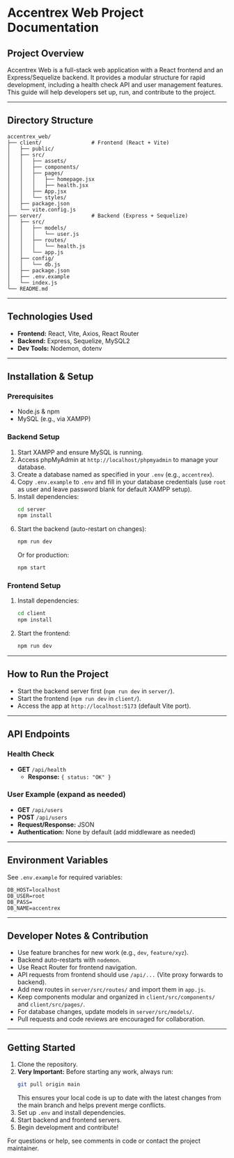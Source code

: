# Accentrex Web Project Documentation

## Project Overview
Accentrex Web is a full-stack web application with a React frontend and an Express/Sequelize backend. It provides a modular structure for rapid development, including a health check API and user management features. This guide will help developers set up, run, and contribute to the project.

---

## Directory Structure

```
accentrex_web/
├── client/                # Frontend (React + Vite)
│   ├── public/
│   ├── src/
│   │   ├── assets/
│   │   ├── components/
│   │   ├── pages/
│   │   │   ├── homepage.jsx
│   │   │   ├── health.jsx
│   │   ├── App.jsx
│   │   └── styles/
│   ├── package.json
│   └── vite.config.js
├── server/                # Backend (Express + Sequelize)
│   ├── src/
│   │   ├── models/
│   │   │   └── user.js
│   │   ├── routes/
│   │   │   └── health.js
│   │   └── app.js
│   ├── config/
│   │   └── db.js
│   ├── package.json
│   ├── .env.example
│   └── index.js
└── README.md
```

---

## Technologies Used
- **Frontend:** React, Vite, Axios, React Router
- **Backend:** Express, Sequelize, MySQL2
- **Dev Tools:** Nodemon, dotenv

---

## Installation & Setup


### Prerequisites
- Node.js & npm
- MySQL (e.g., via XAMPP)

### Backend Setup
1. Start XAMPP and ensure MySQL is running.
2. Access phpMyAdmin at `http://localhost/phpmyadmin` to manage your database.
3. Create a database named as specified in your `.env` (e.g., `accentrex`).
4. Copy `.env.example` to `.env` and fill in your database credentials (use `root` as user and leave password blank for default XAMPP setup).
2. Install dependencies:
   ```bash
   cd server
   npm install
   ```
3. Start the backend (auto-restart on changes):
   ```bash
   npm run dev
   ```
   Or for production:
   ```bash
   npm start
   ```

### Frontend Setup
1. Install dependencies:
   ```bash
   cd client
   npm install
   ```
2. Start the frontend:
   ```bash
   npm run dev
   ```

---

## How to Run the Project
- Start the backend server first (`npm run dev` in `server/`).
- Start the frontend (`npm run dev` in `client/`).
- Access the app at `http://localhost:5173` (default Vite port).

---

## API Endpoints

### Health Check
- **GET** `/api/health`
  - **Response:** `{ status: "OK" }`

### User Example (expand as needed)
- **GET** `/api/users`
- **POST** `/api/users`
- **Request/Response:** JSON
- **Authentication:** None by default (add middleware as needed)

---

## Environment Variables
See `.env.example` for required variables:
```
DB_HOST=localhost
DB_USER=root
DB_PASS=
DB_NAME=accentrex
```

---

## Developer Notes & Contribution
- Use feature branches for new work (e.g., `dev`, `feature/xyz`).
- Backend auto-restarts with `nodemon`.
- Use React Router for frontend navigation.
- API requests from frontend should use `/api/...` (Vite proxy forwards to backend).
- Add new routes in `server/src/routes/` and import them in `app.js`.
- Keep components modular and organized in `client/src/components/` and `client/src/pages/`.
- For database changes, update models in `server/src/models/`.
- Pull requests and code reviews are encouraged for collaboration.

---

## Getting Started
1. Clone the repository.
2. **Very Important:** Before starting any work, always run:
   ```bash
   git pull origin main
   ```
   This ensures your local code is up to date with the latest changes from the main branch and helps prevent merge conflicts.
3. Set up `.env` and install dependencies.
4. Start backend and frontend servers.
5. Begin development and contribute!

For questions or help, see comments in code or contact the project maintainer.
